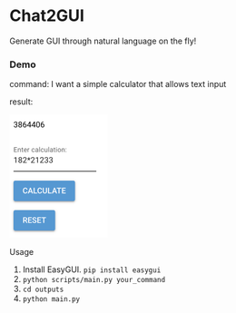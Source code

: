 # Chat2GUI

Generate GUI through natural language on the fly!

### Demo

command: I want a simple calculator that allows text input

result:

<img src="figures/demo.jpg" alt="demo.pic" style="zoom:50%;" />

Usage

1. Install EasyGUI. `pip install easygui `
2. `python scripts/main.py your_command`
3. `cd outputs`
4. `python main.py`
